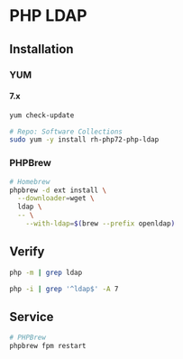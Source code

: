 # PHP LDAP

## Installation

### YUM

#### 7.x

```sh
yum check-update

# Repo: Software Collections
sudo yum -y install rh-php72-php-ldap
```

### PHPBrew

```sh
# Homebrew
phpbrew -d ext install \
  --downloader=wget \
  ldap \
  -- \
    --with-ldap=$(brew --prefix openldap)
```

## Verify

```sh
php -m | grep ldap
```

```sh
php -i | grep '^ldap$' -A 7
```

## Service

```sh
# PHPBrew
phpbrew fpm restart
```
